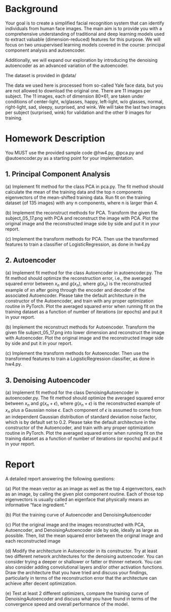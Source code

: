 # Background

Your goal is to create a simplified facial recognition system that can identify individuals from human face images. The main aim is to provide you with a comprehensive understanding of traditional and deep learning models used to extract valuable (dimension-reduced) features for this purpose. We will focus on two unsupervised learning models covered in the course: principal component analysis and autoencoder.

Additionally, we will expand our exploration by introducing the denoising autoencoder as an advanced variation of the autoencoder.

The dataset is provided in @data/

The data we used here is processed from so-called Yale face data, but you are not allowed to download the original one. There are 11 images per subject. The 11 images, each of dimension 80×61, are taken under conditions of center-light, w/glasses, happy, left-light, w/o glasses, normal, right-light, sad, sleepy, surprised, and wink. We will take the last two images per subject (surprised, wink) for validation and the other 9 images for training.

# Homework Description

You MUST use the provided sample code @hw4.py, @pca.py and @autoencoder.py as a
starting point for your implementation.

## 1. Principal Component Analysis

(a) Implement fit method for the class PCA in pca.py. The fit method should calculate the mean of the training data and the top n components eigenvectors of the mean-shifted training data. Run fit on the training dataset (of 135 images) with any n components, where n is larger than 4.

(b) Implement the reconstruct methods for PCA. Transform the given file subject_05_17.png with PCA and reconstruct the image with PCA. Plot the original image and the reconstructed image side by side and put it in your report.

(c) Implement the transform methods for PCA. Then use the transformed features to train a classifier of LogisticRegression, as done in hw4.py

## 2. Autoencoder

(a) Implement fit method for the class Autoencoder in autoencoder.py. The fit method should optimize the reconstruction error, i.e., the averaged squared error between $x_n$ and $g(x_n)$, where $g(x_n)$ is the reconstructed example of xn after going through the encoder and decoder of the associated Autoencoder. Please take the default architecture in the constructor of the Autoencoder, and train with any proper optimization routine in PyTorch. Plot the averaged squared error when running fit on the training dataset as a function of number of iterations (or epochs) and put it in your report.

(b) Implement the reconstruct methods for Autoencoder. Transform the given file subject_05_17.png into lower dimension and reconstruct the image with Autoencoder. Plot the original image and the reconstructed image side by side and put it in your report.

(c) Implement the transform methods for Autoencoder. Then use the transformed features to train a LogisticRegression classifier, as done in hw4.py.

## 3. Denoising Autoencoder

(a) Implement fit method for the class DenoisingAutoencoder in autoencoder.py. The fit method should optimize the averaged squared error between $x_n$ and $g(x_n + ϵ)$, where $g(x_n + ϵ)$ is the reconstructed example of $x_n$ plus a Gaussian noise $ϵ$. Each component of $ϵ$ is assumed to come from an independent Gaussian distribution of standard deviation noise factor, which is by default set to 0.2. Please take the default architecture in the constructor of the Autoencoder, and train with any proper optimization routine in PyTorch. Plot the averaged squared error when running fit on the training dataset as a function of number of iterations (or epochs) and put it in your report.

# Report

A detailed report answering the following questions:

(a) Plot the mean vector as an image as well as the top 4 eigenvectors, each as an image, by calling
the given plot component routine. Each of those top eigenvectors is usually called an eigenface that
physically means an informative “face ingredient.”

(b) Plot the training curve of Autoencoder and DenoisingAutoencoder

(c) Plot the original image and the images reconstructed with PCA, Autoencoder, and DenoisingAutoencoder
side by side, ideally as large as possible. Then, list the mean squared error between the original image and each reconstructed image

(d) Modify the architecture in Autoencoder in its constructor. Try at least two different network architectures for the denoising autoencoder. You can consider trying a deeper or shallower or fatter
or thinner network. You can also consider adding convolutional layers and/or other activation functions. Draw the architecture that you have tried and discuss your findings, particularly in terms of the reconstruction error that the architecture can achieve after decent optimization.

(e) Test at least 2 different optimizers, compare the training curve of DenoisingAutoencoder and discuss what you have found in terms of the convergence speed and overall performance of the model.
